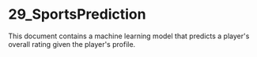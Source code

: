 # 29_SportsPrediction
This document contains a machine learning model that predicts a player's overall rating given the player's profile.
